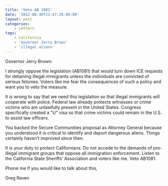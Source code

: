 ```yaml
---
title: 'Veto AB 1081'
date: '2012-08-30T21:47:28-08:00'
layout: post
categories:
    - Letters
tags:
    - California
    - 'Governor Jerry Brown'
    - 'illegal aliens'
---
```


Governor Jerry Brown:

I strongly oppose the legislation (AB1081) that would turn down ICE requests for detaining illegal immigrants unless the individuals are convicted of serious felonies. Voters like me fear the consequences of such a policy and want you to veto the measure.  
  
It is wrong to say that we need this legislation so that illegal immigrants will cooperate with police. Federal law already protects witnesses or crime victims who are unlawfully present in the United States. Congress specifically created a "U" visa so that crime victims could remain in the U.S. to assist law officers.

You backed the Secure Communities proposal as Attorney General because you understood it is critical to identify and deport dangerous aliens. Things certainly haven’t improved since then.

It is your duty to protect Californians. Do not accede to the demands of pro-illegal immigrant groups that oppose all immigration enforcement. Listen to the California State Sheriffs’ Association and voters like me. Veto AB1081.

Phone me if you would like to talk about this,

Greg Raven
